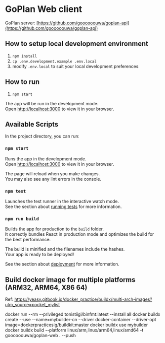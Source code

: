 # GoPlan Web client

GoPlan server: [https://github.com/goooooouwa/goplan-api](https://github.com/goooooouwa/goplan-api)

## How to setup local development environment

1. `npm install`
2. `cp .env.development.example .env.local`
3. modify `.env.local` to suit your local development preferences

## How to run

1. `npm start`

The app will be run in the development mode.\
Open [http://localhost:3000](http://localhost:3000) to view it in your browser.

## Available Scripts

In the project directory, you can run:

### `npm start`

Runs the app in the development mode.\
Open [http://localhost:3000](http://localhost:3000) to view it in your browser.

The page will reload when you make changes.\
You may also see any lint errors in the console.

### `npm test`

Launches the test runner in the interactive watch mode.\
See the section about [running tests](https://facebook.github.io/create-react-app/docs/running-tests) for more information.

### `npm run build`

Builds the app for production to the `build` folder.\
It correctly bundles React in production mode and optimizes the build for the best performance.

The build is minified and the filenames include the hashes.\
Your app is ready to be deployed!

See the section about [deployment](https://facebook.github.io/create-react-app/docs/deployment) for more information.

## Build docker image for multiple platforms (ARM32, ARM64, X86 64)

Ref: https://yeasy.gitbook.io/docker_practice/buildx/multi-arch-images?utm_source=pocket_mylist

docker run --rm --privileged tonistiigi/binfmt:latest --install all
docker buildx create --use --name=mybuilder-cn --driver docker-container --driver-opt image=dockerpracticesig/buildkit:master
docker buildx use mybuilder
docker buildx build --platform linux/arm,linux/arm64,linux/amd64 -t goooooouwa/goplan-web . --push

